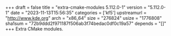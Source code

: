 +++
draft = false
title = "extra-cmake-modules 5.112.0-1"
version = "5.112.0-1"
date = "2023-11-13T15:56:35"
categories = ['kf5']
upstreamurl = "http://www.kde.org"
arch = "x86_64"
size = "276824"
usize = "1776808"
sha1sum = "72b9ddd2f971187f506ab3f74bedac0df0c19a57"
depends = "[]"
+++
Extra CMake modules.
